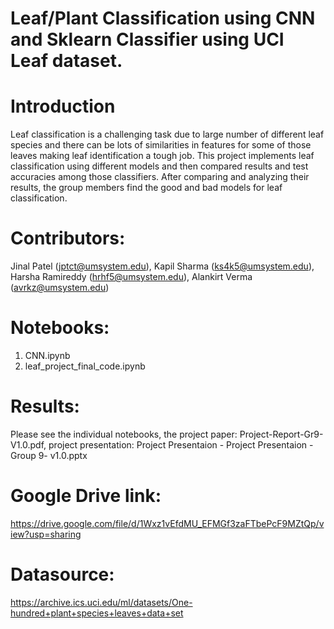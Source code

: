 # Leaf/Plant Classification using CNN and Sklearn Classifier using UCI Leaf dataset.

# Introduction
Leaf classification is a challenging task due to large
number of different leaf species and there can be lots of similarities
in features for some of those leaves making leaf identification a
tough job. This project implements leaf classification using
different models and then compared results and test accuracies
among those classifiers. After comparing and analyzing their
results, the group members find the good and bad models for leaf
classification.

# Contributors: 
Jinal Patel (jptct@umsystem.edu), Kapil Sharma (ks4k5@umsystem.edu), Harsha Ramireddy (hrhf5@umsystem.edu), Alankirt Verma (avrkz@umsystem.edu)

# Notebooks:
1. CNN.ipynb
2. leaf_project_final_code.ipynb

# Results: 
Please see the individual notebooks, the project paper: Project-Report-Gr9-V1.0.pdf,
project presentation: Project Presentaion - Project Presentaion - Group 9- v1.0.pptx 

# Google Drive link: 
https://drive.google.com/file/d/1Wxz1vEfdMU_EFMGf3zaFTbePcF9MZtQp/view?usp=sharing

# Datasource:
https://archive.ics.uci.edu/ml/datasets/One-hundred+plant+species+leaves+data+set
  
